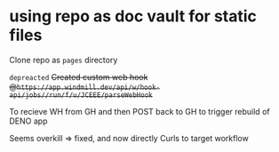 # using repo as doc vault for static files
Clone repo as `pages` directory

`depreacted`
~~Created custom web hook @`https://app.windmill.dev/api/w/hook-api/jobs//run/f/u/JCEEE/parseWebHook`~~

To recieve WH from GH and then POST back to GH to trigger rebuild of DENO app

Seems overkill => fixed, and now directly Curls to target workflow
